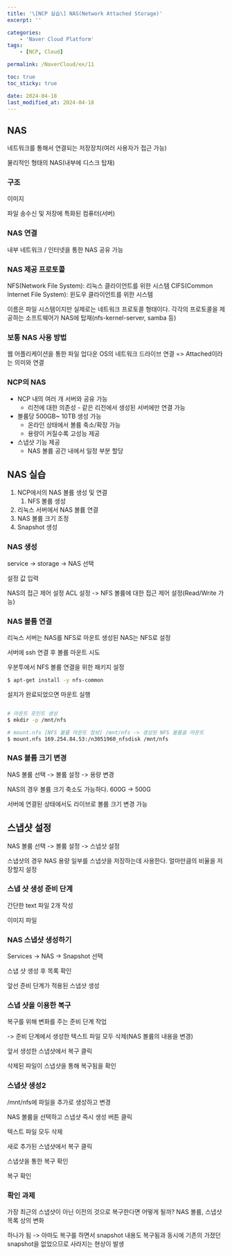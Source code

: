 ```yaml
---
title: '\[NCP 실습\] NAS(Network Attached Storage)'
excerpt: ''

categories:
    - 'Naver Cloud Platform'
tags:
    - [NCP, Cloud]

permalink: /NaverCloud/ex/11

toc: true
toc_sticky: true

date: 2024-04-18
last_modified_at: 2024-04-18
---
```


## NAS

네트워크를 통해서 연결되는 저장장치(여러 사용자가 접근 가능)

물리적인 형태의 NAS(내부에 디스크 탑재)

### 구조

이미지

파일 송수신 및 저장에 특화된 컴퓨터(서버)

### NAS 연결

내부 네트워크 / 인터넷을 통한 NAS 공유 가능

### NAS 제공 프로토콜

NFS(Network File System): 리눅스 클라이언트를 위한 시스템
CIFS(Common Internet File System): 윈도우 클라이언트를 위한 시스템

이름은 파일 시스템이지만 실제로는 네트워크 프로토콜 형태이다.
각각의 프로토콜을 제공하는 소프트웨어가 NAS에 탑재(nfs-kernel-server, samba 등)

### 보통 NAS 사용 방법

웹 어플리케이션을 통한 파일 업다운
OS의 네트워크 드라이브 연결 => Attached이라는 의미와 연결

### NCP의 NAS

-   NCP 내의 여러 개 서버와 공유 가능
    -   리전에 대한 의존성 - 같은 리전에서 생성된 서버에만 연결 가능
-   볼륨당 500GB~ 10TB 생성 가능
    -   온라인 상태에서 볼륨 축소/확장 가능
    -   용량이 커질수록 고성능 제공
-   스냅샷 기능 제공
    -   NAS 볼륨 공간 내에서 일정 부분 할당

## NAS 실습

1. NCP에서의 NAS 볼륨 생성 및 연결
    1. NFS 볼륨 생성
2. 리눅스 서버에서 NAS 볼륨 연결
3. NAS 볼륨 크기 조정
4. Snapshot 생성

### NAS 생성

service -> storage -> NAS 선택

설정 값 입력

NAS의 접근 제어 설정 ACL 설정 -> NFS 볼륨에 대한 접근 제어 설정(Read/Write 가능)

### NAS 볼륨 연결

리눅스 서버는 NAS를 NFS로 마운트
생성된 NAS는 NFS로 설정

서버에 ssh 연결 후 볼륨 마운트 시도

우분투에서 NFS 볼륨 연결을 위한 패키지 설정

```bash
$ apt-get install -y nfs-common
```

설치가 완료되었으면 마운트 실행

```bash

# 마운트 포인트 생성
$ mkdir -p /mnt/nfs

# mount.nfs [NFS 볼륨 마운트 정보] /mnt/nfs -> 생성된 NFS 볼륨을 마운트
$ mount.nfs 169.254.84.53:/n3051960_nfsdisk /mnt/nfs
```

### NAS 볼륨 크기 변경

NAS 볼륨 선택 -> 볼륨 설정 -> 용량 변경

NAS의 경우 볼륨 크기 축소도 가능하다. 600G -> 500G

서버에 연결된 상태에서도 라이브로 볼륨 크기 변경 가능

## 스냅샷 설정

NAS 볼륨 선택 -> 볼륨 설정 -> 스냅샷 설정

스냅샷의 경우 NAS 용량 일부를 스냅샷을 저장하는데 사용한다. 얼마만큼의 비율을 저장할지 설정

### 스냅 샷 생성 준비 단계

간단한 text 파일 2개 작성

이미지 파일

### NAS 스냅샷 생성하기

Services -> NAS -> Snapshot 선택

스냅 샷 생성 후 목록 확인

앞선 준비 단계가 적용된 스냅샷 생성

### 스냅 샷을 이용한 복구

복구를 위해 변화를 주는 준비 단계 작업

-> 준비 단계에서 생성한 텍스트 파일 모두 삭제(NAS 볼륨의 내용을 변경)

앞서 생성한 스냅샷에서 복구 클릭

삭제된 파일이 스냅샷을 통해 복구됨을 확인

### 스냅샷 생성2

/mnt/nfs에 파일을 추가로 생성하고 변경

NAS 볼륨을 선택하고 스냅샷 즉시 생성 버튼 클릭

텍스트 파일 모두 삭제

새로 추가된 스냅샷에서 복구 클릭

스냅샷을 통한 복구 확인

복구 확인

### 확인 과제

가장 최근의 스냅샷이 아닌 이전의 것으로 복구한다면 어떻게 될까? NAS 볼륨, 스냅샷 목록 상의 변화

하나가 됨 -> 아마도 복구를 하면서 snapshot 내용도 복구됨과 동시에 기존의 가졌던 snapshot을 없었으므로 사라지는 현상이 발생
